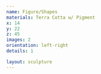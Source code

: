 ```yaml
---
name: Figure/Shapes
materials: Terra Cotta w/ Pigment
x: 14
y: 22
z: 45
images: 2
orientation: left-right
details: 1

layout: sculpture
---
```

